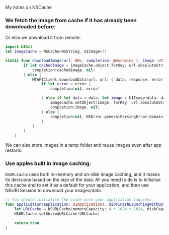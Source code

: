My notes on NSCache <!--more-->

### We fetch the image from cache if it has already been downloaded before:
Or else we download it from remote.
```swift
import UIKit
let imageCache = NSCache<NSString, UIImage>()

static func downloadImage(url: URL, completion: @escaping (_ image: UIImage?, _ error: Error? ) -> Void) {
        if let cachedImage = imageCache.object(forKey: url.absoluteString as NSString) {
            completion(cachedImage, nil)
        } else {
            MTAPIClient.downloadData(url: url) { data, response, error in
                if let error = error {
                    completion(nil, error)

                } else if let data = data, let image = UIImage(data: data) {
                    imageCache.setObject(image, forKey: url.absoluteString as NSString)
                    completion(image, nil)
                } else {
                    completion(nil, NSError.generalParsingError(domain: url.absoluteString))
                }
            }
        }
    }
```
We can also store images in a temp folder and reuse images even after app restarts.

### Use apples built in Image caching:
`NSURLCache` uses both in-memory and on-disk image caching, and it makes its decisions based on the size of the data. All you need to do is to initialise this cache and to set it as a default for your application, and then use NSURLSession to download your images/data.
```swift
// You should initialise the cache once your application launches.
func application(application: UIApplication!, didFinishLaunchingWithOptions launchOptions: NSDictionary!) -> Bool {
    let URLCache = NSURLCache(memoryCapacity: 4 * 1024 * 1024, diskCapacity: 20 * 1024 * 1024, diskPath: nil)
    NSURLCache.setSharedURLCache(URLCache)

    return true
}
```
